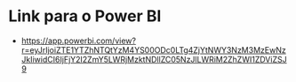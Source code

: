 # Link para o Power BI
* https://app.powerbi.com/view?r=eyJrIjoiZTE1YTZhNTQtYzM4YS00ODc0LTg4ZjYtNWY3NzM3MzEwNzJkIiwidCI6IjFjY2I2ZmY5LWRjMzktNDllZC05NzJlLWRiM2ZhZWI1ZDViZSJ9
